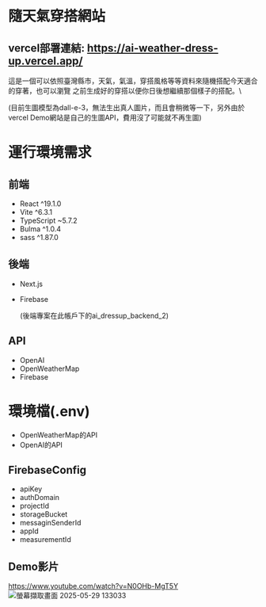 # 隨天氣穿搭網站

## vercel部署連結: https://ai-weather-dress-up.vercel.app/

這是一個可以依照臺灣縣市，天氣，氣溫，穿搭風格等等資料來隨機搭配今天適合的穿著，也可以瀏覽
之前生成好的穿搭以便你日後想繼續那個樣子的搭配。\

(目前生圖模型為dall-e-3，無法生出真人圖片，而且會稍微等一下，另外由於vercel Demo網站是自己的生圖API，費用沒了可能就不再生圖)

# 運行環境需求

## 前端
- React ^19.1.0
- Vite ^6.3.1
- TypeScript ~5.7.2
- Bulma ^1.0.4
- sass ^1.87.0
## 後端
- Next.js
- Firebase

  (後端專案在此帳戶下的ai_dressup_backend_2)
## API
- OpenAI
- OpenWeatherMap
- Firebase

# 環境檔(.env)
-  OpenWeatherMap的API
-  OpenAI的API
## FirebaseConfig
- apiKey
- authDomain
- projectId
- storageBucket
- messaginSenderId
- appId
- measurementId

## Demo影片

https://www.youtube.com/watch?v=N0OHb-MgT5Y
![螢幕擷取畫面 2025-05-29 133033](https://github.com/user-attachments/assets/1a0d3223-0c9a-47b3-bfbb-0f10d49c1026)

